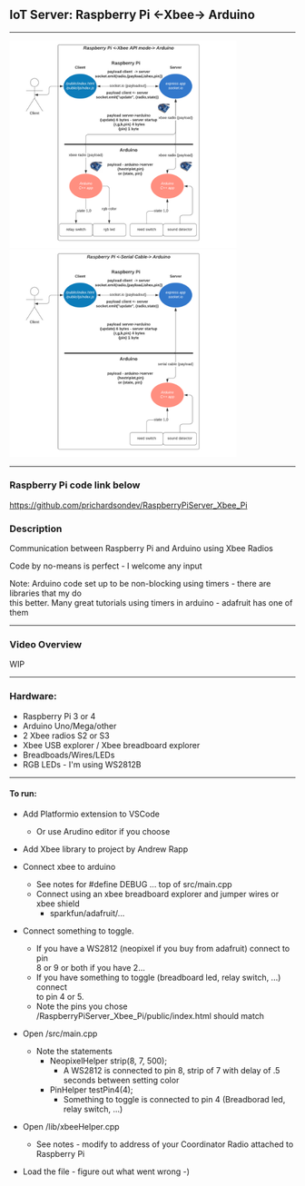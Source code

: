 ## **IoT Server: Raspberry Pi <-Xbee-> Arduino**

---

<img src="./img/xbee.png" width="400"/>
<img src="./img/serialcable.png" width="400"/>

---

### Raspberry Pi code link below
https://github.com/prichardsondev/RaspberryPiServer_Xbee_Pi <br />

### Description
Communication between Raspberry Pi and Arduino using Xbee Radios <br/>

Code by no-means is perfect - I welcome any input

Note: Arduino code set up to be non-blocking using timers - there are libraries that my do <br />
this better. Many great tutorials using timers in arduino - adafruit has one of them

---

### Video Overview
WIP


---

### Hardware:
- Raspberry Pi 3 or 4
- Arduino Uno/Mega/other
- 2 Xbee radios S2 or S3
- Xbee USB explorer / Xbee breadboard explorer
- Breadboads/Wires/LEDs
- RGB LEDs - I'm using WS2812B
  
---

#### To run:

- Add Platformio extension to VSCode
  - Or use Arudino editor if you choose

- Add Xbee library to project by Andrew Rapp

- Connect xbee to arduino
  - See notes for #define DEBUG ... top of src/main.cpp
  - Connect using an xbee breadboard explorer and jumper wires or xbee shield
    - sparkfun/adafruit/...
- Connect something to toggle.
  - If you have a WS2812 (neopixel if you buy from adafruit) connect to pin <br/>
      8 or 9 or both if you have 2...
  - If you have something to toggle (breadboard led, relay switch, ...) connect <br />
      to pin 4 or 5.
  - Note the pins you chose /RaspberryPiServer_Xbee_Pi/public/index.html should match
- Open /src/main.cpp
  - Note the statements
    -  NeopixelHelper strip(8, 7, 500);
       - A WS2812 is connected to pin 8, strip of 7 with delay of .5 seconds between setting color
    - PinHelper testPin4(4);
      - Something to toggle is connected to pin 4 (Breadborad led, relay switch, ...)
- Open /lib/xbeeHelper.cpp
  - See notes - modify to address of your Coordinator Radio attached to Raspberry Pi
- Load the file - figure out what went wrong -)

  


